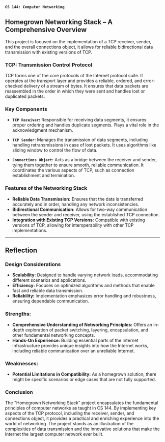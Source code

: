**`CS 144: Computer Networking`**
## Homegrown Networking Stack – A Comprehensive Overview

This project is focused on the implementation of a TCP receiver, sender, and the overall connections object, it allows for reliable bidirectional data transmission with existing versions of TCP.

### TCP: Transmission Control Protocol
TCP forms one of the core protocols of the Internet protocol suite. It operates at the transport layer and provides a reliable, ordered, and error-checked delivery of a stream of bytes. It ensures that data packets are reassembled in the order in which they were sent and handles lost or duplicated packets.

### Key Components

- **`TCP Receiver`:** Responsible for receiving data segments, it ensures proper ordering and handles duplicate segments. Plays a vital role in the acknowledgment mechanism.

- **`TCP Sender`:** Manages the transmission of data segments, including handling retransmissions in case of lost packets. It uses algorithms like sliding window to control the flow of data.

- **`Connections Object`:** Acts as a bridge between the receiver and sender, tying them together to ensure smooth, reliable communication. It coordinates the various aspects of TCP, such as connection establishment and termination.

### Features of the Networking Stack

* **Reliable Data Transmission:** Ensures that the data is transferred accurately and in order, handling any network inconsistencies.
* **Bidirectional Communication:** Allows for two-way communication between the sender and receiver, using the established TCP connection.
* **Integration with Existing TCP Versions:** Compatible with existing versions of TCP, allowing for interoperability with other TCP implementations.

---

## Reflection

### Design Considerations
* **Scalability:** Designed to handle varying network loads, accommodating different scenarios and applications.
* **Efficiency:** Focuses on optimized algorithms and methods that enable fast and reliable data transmission.
* **Reliability:** Implementation emphasizes error handling and robustness, ensuring dependable communication.

### Strengths:
- **Comprehensive Understanding of Networking Principles:** Offers an in-depth exploration of packet switching, layering, encapsulation, and other fundamental networking concepts.
- **Hands-On Experience:** Building essential parts of the Internet infrastructure provides unique insights into how the Internet works, including reliable communication over an unreliable Internet.

### Weaknesses:
- **Potential Limitations in Compatibility:** As a homegrown solution, there might be specific scenarios or edge cases that are not fully supported.

### Conclusion
The "Homegrown Networking Stack" project encapsulates the fundamental principles of computer networks as taught in CS 144. By implementing key aspects of the TCP protocol, including the receiver, sender, and connections object, it provides a practical and enriching experience into the world of networking. The project stands as an illustration of the complexities of data transmission and the innovative solutions that make the Internet the largest computer network ever built.


